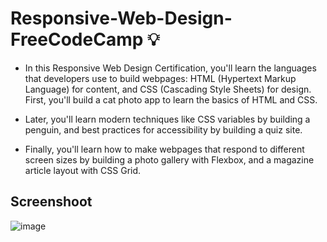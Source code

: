 # Responsive-Web-Design-FreeCodeCamp 💡
- In this Responsive Web Design Certification, you'll learn the languages that developers use to build webpages: HTML (Hypertext Markup Language) for content, and
 CSS (Cascading Style Sheets) for design. First, you'll build a cat photo app to learn the basics of HTML and CSS.
  
- Later, you'll learn modern techniques like CSS variables by building a penguin, and best practices for accessibility by building a quiz site.

- Finally, you'll learn how to make webpages that respond to different screen sizes by building a photo gallery with Flexbox, and a magazine article layout with CSS Grid.
  
##  Screenshoot

![image](https://github.com/Hager-elhwarii/Responsive-Web-Design-FreeCodeCamp/assets/80959882/2a6ed3ce-ca86-408e-a787-e7ea79ed9f3d)
